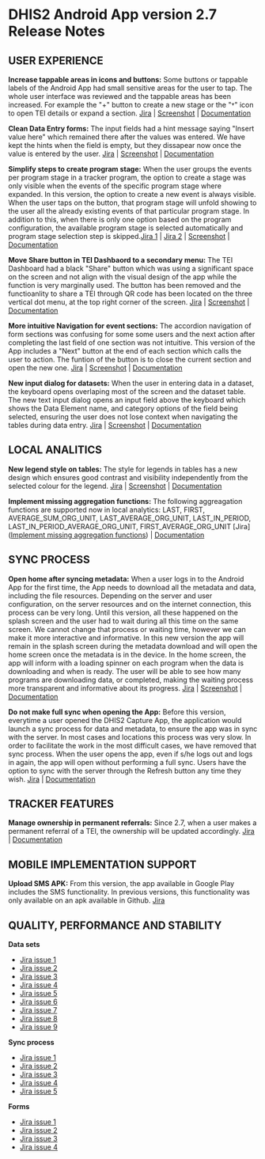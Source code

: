 # DHIS2 Android App version 2.7 Release Notes


## USER EXPERIENCE

**Increase tappable areas in icons and buttons:** Some buttons or tappable labels of the Android App had small sensitive areas for the user to tap. The whole user interface was reviewed and the tappable areas has been increased. For example the "+" button to create a new stage or the "˅" icon to open TEI details or expand a section.
[Jira](https://dhis2.atlassian.net/browse/ANDROAPP-4728) | [Screenshot](https://s3.eu-west-1.amazonaws.com/content.dhis2.org/dhis2-android/release+notes+2.7/Release+feature+cards/Android-2-7-Increase-tappable-areas-card.png) | [Documentation](https://docs.dhis2.org/en/use/android-app/visual-configurations.html#capture_app_visual_tappable_areas)

**Clean Data Entry forms:** The input fields had a hint message saying "Insert value here" which remained there after the values was entered. We have kept the hints when the field is empty, but they dissapear now once the value is entered by the user. [Jira](https://dhis2.atlassian.net/browse/ANDROAPP-3999) | [Screenshot](https://s3.eu-west-1.amazonaws.com/content.dhis2.org/dhis2-android/release+notes+2.7/Release+feature+cards/Android-2-7-Remove-hints-from-fields-card.png) | [Documentation](https://docs.dhis2.org/en/use/android-app/program-features.html#capture_app_programs_common_features_data_entry_form)
  
**Simplify steps to create program stage:** When the user groups the events per program stage in a tracker program, the option to create a stage was only visible when the events of the specific program stage where expanded. In this version, the option to create a new event is always visible. When the user taps on the button, that program stage will unfold showing to the user all the already existing events of that particular program stage. In addition to this, when there is only one option based on the program configuration, the available program stage is selected automatically and program stage selection step is skipped.[Jira 1](https://dhis2.atlassian.net/browse/ANDROAPP-4729) | [Jira 2](https://dhis2.atlassian.net/browse/ANDROAPP-3999) | [Screenshot](https://s3.eu-west-1.amazonaws.com/content.dhis2.org/dhis2-android/release+notes+2.7/Release+feature+cards/Android-2-7-Add-event-button-always-visible-card.png) | [Documentation](https://docs.dhis2.org/en/use/android-app/program-features.html#capture_app_programs_TEI_Dashboard) 

**Move Share button in TEI Dashbaord to a secondary menu:** The TEI Dashboard had a black "Share" button which was using a significant space on the screen and not align with the visual design of the app while the function is very marginally used. The button has been removed and the functioanlity to share a TEI through QR code has been located on the three vertical dot menu, at the top right corner of the screen. [Jira](https://dhis2.atlassian.net/browse/ANDROAPP-4653) | [Screenshot](https://s3.eu-west-1.amazonaws.com/content.dhis2.org/dhis2-android/release+notes+2.7/Release+feature+cards/Android-2-7-Remove-share-button-from-TEI-dashboard-card.png) | [Documentation](https://docs.dhis2.org/en/use/android-app/program-features.html#capture_app_programs_TEI_Dashboard)
   
**More intuitive Navigation for event sections:** The accordion navigation of form sections was confusing for some some users and the next action after completing the last field of one section was not intuitive. This version of the App includes a "Next" button at the end of each section which calls the user to action. The funtion of the button is to close the current section and open the new one. [Jira]() | [Screenshot](https://s3.eu-west-1.amazonaws.com/content.dhis2.org/dhis2-android/release+notes+2.7/Release+feature+cards/Android-2-7-Next-button-at-the-end-of-each-section-card.png) | [Documentation](https://docs.dhis2.org/en/use/android-app/program-features.html#capture_app_programs_common_features_data_entry_form)
   
**New input dialog for datasets:** When the user in entering data in a dataset, the keyboard opens overlaping most of the screen and the dataset table. The new text input dialog opens an input field above the keyboard which shows the Data Element name, and category options of the field being selected, ensuring the user does not lose context when navigating the tables during data entry. [Jira](https://dhis2.atlassian.net/browse/ANDROAPP-4827) | [Screenshot](https://s3.eu-west-1.amazonaws.com/content.dhis2.org/dhis2-android/release+notes+2.7/Release+feature+cards/Android-2-7-Cell-editor-card.png) | [Documentation](https://docs.dhis2.org/en/use/android-app/datasets-features.html#capture_app_data_sets_data_entry)

## LOCAL ANALITICS

 **New legend style on tables:** The style for legends in tables has a new design which ensures good contrast and visibility independently from the selected colour for the legend. [Jira](https://dhis2.atlassian.net/browse/ANDROAPP-4649) | [Screenshot](https://s3.eu-west-1.amazonaws.com/content.dhis2.org/dhis2-android/release+notes+2.7/Release+feature+cards/Android-2-7-Updated-table-legends-style-card.png) | [Documentation](https://docs.dhis2.org/en/use/android-app/visual-configurations.html#capture_app_visual_pivot_legends)

**Implement missing aggregation functions:** The following aggreagation functions are supported now in local analytics: LAST, FIRST, AVERAGE_SUM_ORG_UNIT, LAST_AVERAGE_ORG_UNIT, LAST_IN_PERIOD, LAST_IN_PERIOD_AVERAGE_ORG_UNIT, FIRST_AVERAGE_ORG_UNIT [Jira]([Implement missing aggregation functions](https://dhis2.atlassian.net/browse/ANDROAPP-4883)) | [Documentation](https://docs.dhis2.org/en/use/android-app/visual-configurations.html#limitations)
   
## SYNC PROCESS
**Open home after syncing metadata:** When a user logs in to the Android App for the first time, the App needs to download all the metadata and data, including the  file resources. Depending on the server and user configuration, on the server resources and on the internet connection, this process can be very long. Until this version, all these happened on the splash screen and the user had to wait during all this time on the same screen. We cannot change that process or waiting time, however we can make it more interactive and informative. In this new  version the app will remain in the splash screen during the metadata download and will open the home screen once the metadata is in the device. In the home screen, the app will inform with a loading spinner on each program when the data is downloading and when is ready. The user will be able to see how many programs are downloading data, or completed, making the waiting process more transparent and informative about its progress. [Jira](https://dhis2.atlassian.net/browse/ANDROAPP-4765) | [Screenshot](https://s3.eu-west-1.amazonaws.com/content.dhis2.org/dhis2-android/release+notes+2.7/Release+feature+cards/Android-2-7-Visual-data-sync-card.png) | [Documentation](https://docs.dhis2.org/en/use/android-app/android-specific-features.html#capture_app_generic_login_sync)

**Do not make full sync when opening the App:** Before this version, everytime a user opened the DHIS2 Capture App, the application would launch a sync process for data and metadata, to ensure the app was in sync with the server. In most cases and locations this process was very slow. In order to facilitate the work in the most difficult cases, we have removed that sync process. When the user opens the app, even if s/he logs out and logs in again, the app will open without performing a full sync. Users have the option to sync with the server through the Refresh button any time they wish. [Jira](https://dhis2.atlassian.net/browse/ANDROAPP-4766) | [Documentation](https://docs.dhis2.org/en/use/android-app/android-specific-features.html#capture_app_generic_subsequent_login)
   
## TRACKER FEATURES

**Manage ownership in permanent referrals:** Since 2.7, when a user makes a permanent referral of a TEI, the ownership will be updated accordingly.  [Jira](https://dhis2.atlassian.net/browse/ANDROAPP-4199) | [Documentation](https://docs.dhis2.org/en/use/android-app/program-features.html#capture_app_programs_referrals)


## MOBILE IMPLEMENTATION SUPPORT

**Upload SMS APK:** From this version, the app available in Google Play includes the SMS functionality. In previous versions, this functionality was only available on an apk available in Github. [Jira](https://dhis2.atlassian.net/browse/ANDROAPP-3888)


## QUALITY, PERFORMANCE AND STABILITY
 **Data sets**
 - [Jira issue 1](https://dhis2.atlassian.net/browse/ANDROAPP-4811) 
 - [Jira issue 2](https://dhis2.atlassian.net/browse/ANDROAPP-4744) 
 - [Jira issue 3](https://dhis2.atlassian.net/browse/ANDROAPP-4754) 
 - [Jira issue 4](https://dhis2.atlassian.net/browse/ANDROAPP-4793) 
 - [Jira issue 5](https://dhis2.atlassian.net/browse/ANDROAPP-4828) 
 - [Jira issue 6](https://dhis2.atlassian.net/browse/ANDROAPP-4830) 
 - [Jira issue 7](https://dhis2.atlassian.net/browse/ANDROAPP-4855) 
 - [Jira issue 8](https://dhis2.atlassian.net/browse/ANDROAPP-4857) 
 - [Jira issue 9](https://dhis2.atlassian.net/browse/ANDROAPP-4942) 

  **Sync process**
  - [Jira issue 1](https://dhis2.atlassian.net/browse/ANDROAPP-4892) 
  - [Jira issue 2](https://dhis2.atlassian.net/browse/ANDROAPP-4434) 
  - [Jira issue 3](https://dhis2.atlassian.net/browse/ANDROAPP-4767)
  - [Jira issue 4](https://dhis2.atlassian.net/browse/ANDROAPP-4778) 
  - [Jira issue 5](https://dhis2.atlassian.net/browse/ANDROAPP-4800)
  
  **Forms**
  - [Jira issue 1](https://dhis2.atlassian.net/browse/ANDROAPP-4844) 
  - [Jira issue 2](https://dhis2.atlassian.net/browse/ANDROAPP-4845) 
  - [Jira issue 3](https://dhis2.atlassian.net/browse/ANDROAPP-4846) 
  - [Jira issue 4](https://dhis2.atlassian.net/browse/ANDROAPP-4847)
